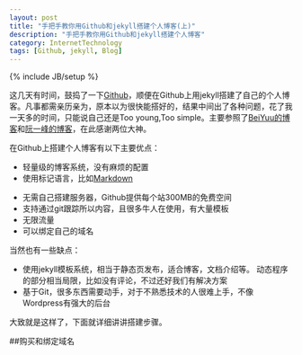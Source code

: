 ```yaml
---
layout: post
title: "手把手教你用Github和jekyll搭建个人博客(上)"
description: "手把手教你用Github和jekyll搭建个人博客"
category: InternetTechnology
tags: [Github, jekyll, Blog] 
---
```

{% include JB/setup %}

这几天有时间，鼓捣了一下[Github](https://github.com/)，顺便在Github上用jekyll搭建了自己的个人博客。凡事都需亲历亲为，原本以为很快能搭好的，结果中间出了各种问题，花了我一天多的时间，只能说自己还是Too young,Too simple。主要参照了[BeiYuu的博客](http://beiyuu.com/github-pages/)和[阮一峰的博客](http://www.ruanyifeng.com/blog/2012/08/blogging_with_jekyll.html)，在此感谢两位大神。

在Github上搭建个人博客有以下主要优点：

* 轻量级的博客系统，没有麻烦的配置
* 使用标记语言，比如[Markdown](http://markdown.tw/)
+ 无需自己搭建服务器，Github提供每个站300MB的免费空间
+ 支持通过git跟踪所以内容，且很多牛人在使用，有大量模板
+ 无限流量
+ 可以绑定自己的域名

当然也有一些缺点：

+ 使用jekyll模板系统，相当于静态页发布，适合博客，文档介绍等。 动态程序的部分相当局限，比如没有评论，不过还好我们有解决方案
+ 基于Git，很多东西需要动手，对于不熟悉技术的人很难上手，不像Wordpress有强大的后台

大致就是这样了，下面就详细讲讲搭建步骤。


##购买和绑定域名
